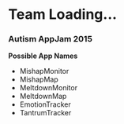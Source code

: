 # Team Loading...
### Autism AppJam 2015

**Possible App Names**
* MishapMonitor
* MishapMap
* MeltdownMonitor
* MeltdownMap
* EmotionTracker
* TantrumTracker
